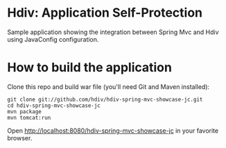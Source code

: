 Hdiv: Application Self-Protection
=================================
Sample application showing the integration between Spring Mvc and Hdiv using JavaConfig configuration.

How to build the application
============================
Clone this repo and build war file (you'll need Git and Maven installed):

    git clone git://github.com/hdiv/hdiv-spring-mvc-showcase-jc.git
    cd hdiv-spring-mvc-showcase-jc
    mvn package
    mvn tomcat:run

Open [http://localhost:8080/hdiv-spring-mvc-showcase-jc](http://localhost:8080/hdiv-spring-mvc-showcase-jc) in your favorite browser.
